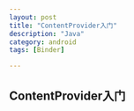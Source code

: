 ```yaml
---
layout: post
title: "ContentProvider入门"
description: "Java"
category: android
tags: [Binder]

---
```


## ContentProvider入门
